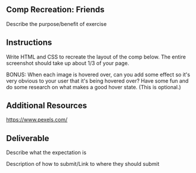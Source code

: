 ## Comp Recreation: Friends

Describe the purpose/benefit of exercise

## Instructions

Write HTML and CSS to recreate the layout of the comp below. The entire screenshot should take up about 1/3 of your page.

BONUS: When each image is hovered over, can you add some effect so it's very obvious to your user that it's being hovered over? Have some fun and do some research on what makes a good hover state. (This is optional.)

## Additional Resources

https://www.pexels.com/

## Deliverable

Describe what the expectation is

Description of how to submit/Link to where they should submit
